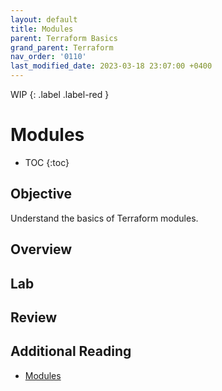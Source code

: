```yaml
---
layout: default
title: Modules
parent: Terraform Basics
grand_parent: Terraform
nav_order: '0110'
last_modified_date: 2023-03-18 23:07:00 +0400
---
```


WIP
{: .label .label-red }

# Modules

* TOC
{:toc}

## Objective

Understand the basics of Terraform modules.

## Overview

## Lab

## Review

## Additional Reading

* [Modules](https://developer.hashicorp.com/terraform/language/modules)
